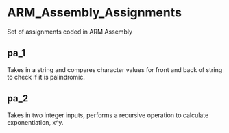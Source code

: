 # ARM_Assembly_Assignments
Set of assignments coded in ARM Assembly

## pa_1
Takes in a string and compares character values for front and back of string to check if it is palindromic.

## pa_2
Takes in two integer inputs, performs a recursive operation to calculate exponentiation, x^y.
